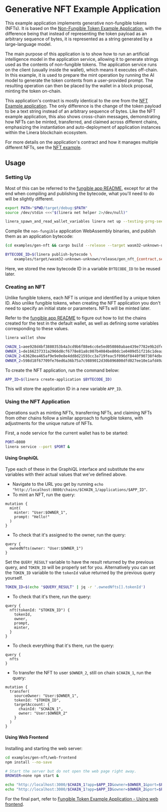 # Generative NFT Example Application

This example application implements generative non-fungible tokens (NFTs). It is based on the
[Non-Fungible Token Example Application](../non-fungible), with the difference being that instead
of representing the token payload as an arbitrary sequence of bytes, it is represented as a string
generated by a large-language model.

The main purpose of this application is to show how to run an artificial intelligence model in the
application service, allowing it to generate strings used as the contents of non-fungible tokens.
The application service runs on the client (usually inside the wallet), which means it executes
off-chain. In this example, it is used to prepare the mint operation by running the AI model to
generate the token contents from a user-provided prompt. The resulting operation can then be placed
by the wallet in a block proposal, minting the token on-chain.

This application's contract is mostly identical to the one from the [NFT Example
application](../non-fungible). The only difference is the change of the token payload to be a text
string instead of an arbitrary sequence of bytes. Like the NFT example application, this also shows
cross-chain messages, demonstrating how NFTs can be minted, transferred, and claimed across
different chains, emphasizing the instantiation and auto-deployment of application instances within
the Linera blockchain ecosystem.

For more details on the application's contract and how it manages multiple different NFTs, see the
[NFT example](../non-fungible/README.md#how-it-works).

## Usage

### Setting Up

Most of this can be referred to the [fungible app README](https://github.com/linera-io/linera-protocol/blob/main/examples/fungible/README.md#setting-up), except for at the end when compiling and publishing the bytecode, what you'll need to do will be slightly different.

```bash
export PATH="$PWD/target/debug:$PATH"
source /dev/stdin <<<"$(linera net helper 2>/dev/null)"

linera_spawn_and_read_wallet_variables linera net up --testing-prng-seed 37
```

Compile the `non-fungible` application WebAssembly binaries, and publish them as an application bytecode:

```bash
(cd examples/gen-nft && cargo build --release --target wasm32-unknown-unknown)

BYTECODE_ID=$(linera publish-bytecode \
    examples/target/wasm32-unknown-unknown/release/gen_nft_{contract,service}.wasm)
```

Here, we stored the new bytecode ID in a variable `BYTECODE_ID` to be reused later.

### Creating an NFT

Unlike fungible tokens, each NFT is unique and identified by a unique token ID. Also unlike fungible tokens, when creating the NFT application you don't need to specify an initial state or parameters. NFTs will be minted later.

Refer to the [fungible app README](https://github.com/linera-io/linera-protocol/blob/main/examples/fungible/README.md#creating-a-token) to figure out how to list the chains created for the test in the default wallet, as well as defining some variables corresponding to these values.

```bash
linera wallet show

CHAIN_1=aee928d4bf3880353b4a3cd9b6f88e6cc6e5ed050860abae439e7782e9b2dfe8  # default chain for the wallet
OWNER_1=de166237331a2966d8cf6778e81a8c007b4084be80dc1e0409d51f216c1deaa1  # owner of chain 1
CHAIN_2=63620ea465af9e9e0e8e4dd8d21593cc3a719feac5f096df8440f90738f4dbd8  # another chain in the wallet
OWNER_2=598d18f67709fe76ed6a36b75a7c9889012d30b896800dfd027ee10e1afd49a3  # owner of chain 2
```

To create the NFT application, run the command below:

```bash
APP_ID=$(linera create-application $BYTECODE_ID)
```

This will store the application ID in a new variable `APP_ID`.

### Using the NFT Application

Operations such as minting NFTs, transferring NFTs, and claiming NFTs from other chains follow a similar approach to fungible tokens, with adjustments for the unique nature of NFTs.

First, a node service for the current wallet has to be started:

```bash
PORT=8080
linera service --port $PORT &
```

#### Using GraphiQL

Type each of these in the GraphiQL interface and substitute the env variables with their actual values that we've defined above.

- Navigate to the URL you get by running `echo "http://localhost:8080/chains/$CHAIN_1/applications/$APP_ID"`.
- To mint an NFT, run the query:

```gql,uri=http://localhost:8080/chains/$CHAIN_1/applications/$APP_ID
mutation {
  mint(
    minter: "User:$OWNER_1",
    prompt: "Hello!"
  )
}
```

- To check that it's assigned to the owner, run the query:

```gql,uri=http://localhost:8080/chains/$CHAIN_1/applications/$APP_ID
query {
  ownedNfts(owner: "User:$OWNER_1")
}
```

Set the `QUERY_RESULT` variable to have the result returned by the previous query, and `TOKEN_ID` will be properly set for you.
Alternatively you can set the `TOKEN_ID` variable to the `tokenId` value returned by the previous query yourself.

```bash
TOKEN_ID=$(echo "$QUERY_RESULT" | jq -r '.ownedNfts[].tokenId')
```

- To check that it's there, run the query:

```gql,uri=http://localhost:8080/chains/$CHAIN_1/applications/$APP_ID
query {
  nft(tokenId: "$TOKEN_ID") {
    tokenId,
    owner,
    prompt,
    minter,
  }
}
```

- To check everything that it's there, run the query:

```gql,uri=http://localhost:8080/chains/$CHAIN_1/applications/$APP_ID
query {
  nfts
}
```

- To transfer the NFT to user `$OWNER_2`, still on chain `$CHAIN_1`, run the query:

```gql,uri=http://localhost:8080/chains/$CHAIN_1/applications/$APP_ID
mutation {
  transfer(
    sourceOwner: "User:$OWNER_1",
    tokenId: "$TOKEN_ID",
    targetAccount: {
      chainId: "$CHAIN_1",
      owner: "User:$OWNER_2"
    }
  )
}
```

#### Using Web Frontend

Installing and starting the web server:

```bash
cd examples/gen-nft/web-frontend
npm install --no-save

# Start the server but do not open the web page right away.
BROWSER=none npm start &
```

```bash
echo "http://localhost:3000/$CHAIN_1?app=$APP_ID&owner=$OWNER_1&port=$PORT"
echo "http://localhost:3000/$CHAIN_1?app=$APP_ID&owner=$OWNER_2&port=$PORT"
```

For the final part, refer to [Fungible Token Example Application - Using web frontend](https://github.com/linera-io/linera-protocol/blob/main/examples/fungible/README.md#using-web-frontend).
